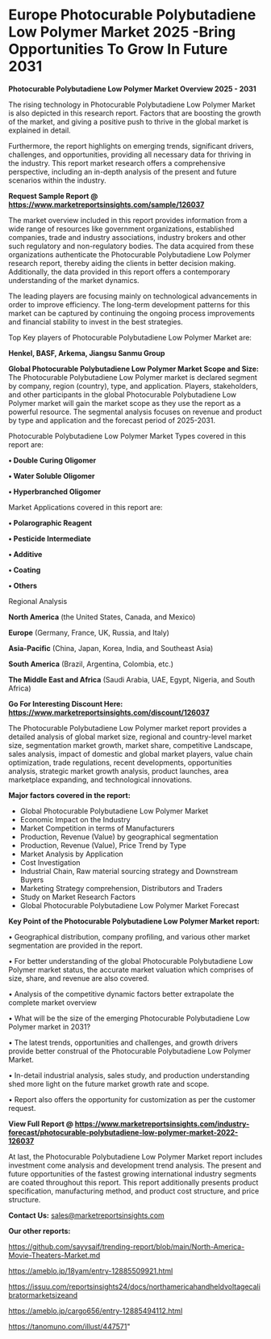  # Europe Photocurable Polybutadiene Low Polymer Market 2025 -Bring Opportunities To Grow In Future 2031

<Strong> Photocurable Polybutadiene Low Polymer Market Overview 2025 - 2031</strong>

The rising technology in Photocurable Polybutadiene Low Polymer Market is also depicted in this research report. Factors that are boosting the growth of the market, and giving a positive push to thrive in the global market is explained in detail.

Furthermore, the report highlights on emerging trends, significant drivers, challenges, and opportunities, providing all necessary data for thriving in the industry. This report market research offers a comprehensive perspective, including an in-depth analysis of the present and future scenarios within the industry.

<strong>Request Sample Report @ <a href=https://www.marketreportsinsights.com/sample/126037>https://www.marketreportsinsights.com/sample/126037</a></strong>

The market overview included in this report provides information from a wide range of resources like government organizations, established companies, trade and industry associations, industry brokers and other such regulatory and non-regulatory bodies. The data acquired from these organizations authenticate the Photocurable Polybutadiene Low Polymer research report, thereby aiding the clients in better decision making. Additionally, the data provided in this report offers a contemporary understanding of the market dynamics.

The leading players are focusing mainly on technological advancements in order to improve efficiency. The long-term development patterns for this market can be captured by continuing the ongoing process improvements and financial stability to invest in the best strategies.

Top Key players of Photocurable Polybutadiene Low Polymer Market are:

<strong>Henkel, BASF, Arkema, Jiangsu Sanmu Group</strong>

<strong><b>Global Photocurable Polybutadiene Low Polymer Market Scope and Size:</b></strong>
The Photocurable Polybutadiene Low Polymer market is declared segment by company, region (country), type, and application. Players, stakeholders, and other participants in the global Photocurable Polybutadiene Low Polymer market will gain the market scope as they use the report as a powerful resource. The segmental analysis focuses on revenue and product by type and application and the forecast period of 2025-2031.

Photocurable Polybutadiene Low Polymer Market Types covered in this report are:

<strong>• Double Curing Oligomer

• Water Soluble Oligomer

• Hyperbranched Oligomer</strong>

Market Applications covered in this report are:

<strong>• Polarographic Reagent

• Pesticide Intermediate

• Additive

• Coating

• Others</strong> 

Regional Analysis

<strong>North America</strong> (the United States, Canada, and Mexico)

<strong>Europe</strong> (Germany, France, UK, Russia, and Italy)

<strong>Asia-Pacific</strong> (China, Japan, Korea, India, and Southeast Asia)

<strong>South America</strong> (Brazil, Argentina, Colombia, etc.)

<strong>The Middle East and Africa</strong> (Saudi Arabia, UAE, Egypt, Nigeria, and South Africa)

<strong>Go For Interesting Discount Here: <a href=https://www.marketreportsinsights.com/discount/126037>https://www.marketreportsinsights.com/discount/126037</a></strong>

The Photocurable Polybutadiene Low Polymer market report provides a detailed analysis of global market size, regional and country-level market size, segmentation market growth, market share, competitive Landscape, sales analysis, impact of domestic and global market players, value chain optimization, trade regulations, recent developments, opportunities analysis, strategic market growth analysis, product launches, area marketplace expanding, and technological innovations.

<strong><b>Major factors covered in the report:</b></strong>
<ul>
  <li>Global Photocurable Polybutadiene Low Polymer Market </li>
  <li>Economic Impact on the Industry</li>
  <li>Market Competition in terms of Manufacturers</li>
  <li>Production, Revenue (Value) by geographical segmentation</li>
  <li>Production, Revenue (Value), Price Trend by Type</li>
  <li>Market Analysis by Application</li>
  <li>Cost Investigation</li>
  <li>Industrial Chain, Raw material sourcing strategy and Downstream Buyers</li>
  <li>Marketing Strategy comprehension, Distributors and Traders</li>
  <li>Study on Market Research Factors</li>
  <li>Global Photocurable Polybutadiene Low Polymer Market Forecast</li>
</ul>

<strong><b>Key Point of the Photocurable Polybutadiene Low Polymer Market report:</b></strong>

• Geographical distribution, company profiling, and various other market segmentation are provided in the report.

• For better understanding of the global Photocurable Polybutadiene Low Polymer market status, the accurate market valuation which comprises of size, share, and revenue are also covered.

• Analysis of the competitive dynamic factors better extrapolate the complete market overview

• What will be the size of the emerging Photocurable Polybutadiene Low Polymer market in 2031?

• The latest trends, opportunities and challenges, and growth drivers provide better construal of the Photocurable Polybutadiene Low Polymer Market.

• In-detail industrial analysis, sales study, and production understanding shed more light on the future market growth rate and scope.

• Report also offers the opportunity for customization as per the customer request.

<strong><b>View Full Report @ <a href=https://www.marketreportsinsights.com/industry-forecast/photocurable-polybutadiene-low-polymer-market-2022-126037>https://www.marketreportsinsights.com/industry-forecast/photocurable-polybutadiene-low-polymer-market-2022-126037</a></b></strong>


At last, the Photocurable Polybutadiene Low Polymer Market report includes investment come analysis and development trend analysis. The present and future opportunities of the fastest growing international industry segments are coated throughout this report. This report additionally presents product specification, manufacturing method, and product cost structure, and price structure.

<strong>Contact Us:</strong>
sales@marketreportsinsights.com

<strong>Our other reports:</strong>

<a href=https://github.com/sayysaif/trending-report/blob/main/North-America-Movie-Theaters-Market.md>https://github.com/sayysaif/trending-report/blob/main/North-America-Movie-Theaters-Market.md</a>

<a href=https://ameblo.jp/18yam/entry-12885509921.html>https://ameblo.jp/18yam/entry-12885509921.html</a>

<a href=https://issuu.com/reportsinsights24/docs/northamericahandheldvoltagecalibratormarketsizeand>https://issuu.com/reportsinsights24/docs/northamericahandheldvoltagecalibratormarketsizeand</a>

<a href=https://ameblo.jp/cargo656/entry-12885494112.html>https://ameblo.jp/cargo656/entry-12885494112.html</a>

<a href=https://tanomuno.com/illust/447571>https://tanomuno.com/illust/447571</a>"
